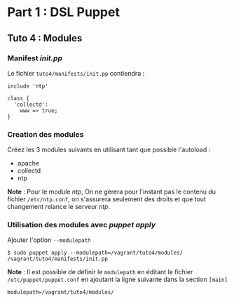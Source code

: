 # Part 1 : DSL Puppet

## Tuto 4 : Modules


### Manifest _init.pp_

Le fichier `tuto4/manifests/init.pp` contiendra :

    include 'ntp'
    
    class {
      'collectd':
        www => true;
    }


### Creation des modules

Créez les 3 modules suivants en utilisant tant que possible l'autoload :

* apache
* collectd
* ntp

__Note__ : Pour le module _ntp_, On ne gèrera pour l'instant pas le contenu du fichier `/etc/ntp.conf`, on s'assurera seulement des droits et que tout changement relance le serveur _ntp_.

### Utilisation des modules avec _puppet apply_

Ajouter l'option `--modulepath`

    $ sudo puppet apply --modulepath=/vagrant/tuto4/modules/ /vagrant/tuto4/manifests/init.pp

__Note__ : Il est possible de définir le `modulepath` en éditant le fichier `/etc/puppet/puppet.conf` en ajoutant la ligne suivante dans la section `[main]`

    modulepath=/vagrant/tuto4/modules/


